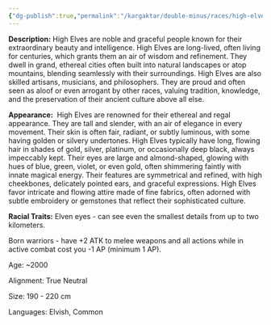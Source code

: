 ```yaml
---
{"dg-publish":true,"permalink":"/kargaktar/double-minus/races/high-elves/"}
---
```



**Description:**
High Elves are noble and graceful people known for their extraordinary beauty and intelligence. High Elves are long-lived, often living for centuries, which grants them an air of wisdom and refinement. They dwell in grand, ethereal cities often built into natural landscapes or atop mountains, blending seamlessly with their surroundings. High Elves are also skilled artisans, musicians, and philosophers. They are proud and often seen as aloof or even arrogant by other races, valuing tradition, knowledge, and the preservation of their ancient culture above all else.

**Appearance:** 
High Elves are renowned for their ethereal and regal appearance. They are tall and slender, with an air of elegance in every movement. Their skin is often fair, radiant, or subtly luminous, with some having golden or silvery undertones. High Elves typically have long, flowing hair in shades of gold, silver, platinum, or occasionally deep black, always impeccably kept. Their eyes are large and almond-shaped, glowing with hues of blue, green, violet, or even gold, often shimmering faintly with innate magical energy. Their features are symmetrical and refined, with high cheekbones, delicately pointed ears, and graceful expressions. High Elves favor intricate and flowing attire made of fine fabrics, often adorned with subtle embroidery or gemstones that reflect their sophisticated culture. 

**Racial Traits:**
Elven eyes - can see even the smallest details from up to two kilometers. 

Born warriors - have +2 ATK to melee weapons and all actions while in active combat cost you -1 AP (minimum 1 AP).

Age: ~2000

Alignment: True Neutral  
  
Size: 190 - 220 cm

Languages: Elvish, Common
